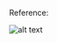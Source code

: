 Reference:

![alt text](https://dbshostedfiles.s3.us-west-2.amazonaws.com/dbs/erd_food_delivery.png)
